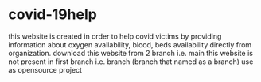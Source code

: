 # covid-19help
this website is created in order to help covid victims by providing information about oxygen availability, blood, beds availability directly from organization. download this website
from 2 branch i.e. main this website is not present in first branch i.e. branch (branch that named as a branch) use as opensource project
